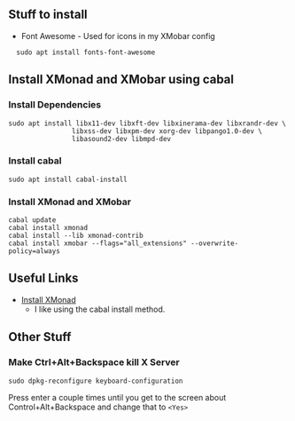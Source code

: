 ## Stuff to install
* Font Awesome - Used for icons in my XMobar config
```
  sudo apt install fonts-font-awesome
```

## Install XMonad and XMobar using cabal
### Install Dependencies
```
sudo apt install libx11-dev libxft-dev libxinerama-dev libxrandr-dev \
                libxss-dev libxpm-dev xorg-dev libpango1.0-dev \
                libasound2-dev libmpd-dev
```

### Install cabal
```
sudo apt install cabal-install
```

### Install XMonad and XMobar
```
cabal update
cabal install xmonad 
cabal install --lib xmonad-contrib
cabal install xmobar --flags="all_extensions" --overwrite-policy=always
```

## Useful Links
* [Install XMonad](https://xmonad.org/INSTALL.html)
  * I like using the cabal install method.

## Other Stuff
### Make Ctrl+Alt+Backspace kill X Server
```
sudo dpkg-reconfigure keyboard-configuration
```

Press enter a couple times until you get to the screen about Control+Alt+Backspace and change that to `<Yes>`
